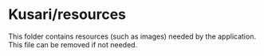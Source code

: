 # Kusari/resources

This folder contains resources (such as images) needed by the application. This file can
be removed if not needed.
